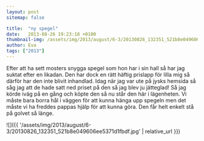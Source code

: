 ```yaml
---
layout: post
sitemap: false

title:  "ny spegel"
date:   2013-08-26 19:23:18 +0100
thumbnail-img: /assets/img/2013/august/6-3/20130826_132351_521b8e049606ee5371d1fbdf.jpg
author: Eva
tags: ["2013"]
---
```


Efter att ha sett mosters snygga spegel som hon har i sin hall så har jag suktat efter en likadan. Den har dock en rätt häftig prislapp för lilla mig så därför har den inte blivit inhandlad.  Idag när jag var ute på jysks hemsida så såg jag att de hade satt ned priset på den så jag blev ju jätteglad!  Så jag körde iväg på en gång och köpte den så nu står den här i lägenheten.  Vi måste bara borra hål i väggen för att kunna hänga upp spegeln men det måste vi ha freddes pappas hjälp för att kunna göra. Den får helt enkelt stå på golvet så länge.

![]({{ '/assets/img/2013/august/6-3/20130826_132351_521b8e049606ee5371d1fbdf.jpg'  | relative_url }})

